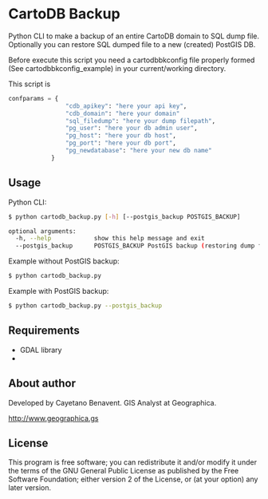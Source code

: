 # CartoDB Backup
Python CLI to make a backup of an entire CartoDB domain to SQL dump file.
Optionally you can restore SQL dumped file to a new (created) PostGIS DB.

Before execute this script you need a cartodbbkconfig file properly
formed (See cartodbbkconfig_example) in your current/working directory.

This script is

```python
confparams = {
                "cdb_apikey": "here your api key",
                "cdb_domain": "here your domain"
                "sql_filedump": "here your dump filepath",
                "pg_user": "here your db admin user",
                "pg_host": "here your db host",
                "pg_port": "here your db port",
                "pg_newdatabase": "here your new db name"
            }
```

## Usage
Python CLI:

```bash
$ python cartodb_backup.py [-h] [--postgis_backup POSTGIS_BACKUP]

optional arguments:
  -h, --help            show this help message and exit
  --postgis_backup      POSTGIS_BACKUP PostGIS backup (restoring dump file created)

```
Example without PostGIS backup:
```bash
$ python cartodb_backup.py

```
Example with PostGIS backup:
```bash
$ python cartodb_backup.py --postgis_backup

```

## Requirements
- GDAL library
-

## About author
Developed by Cayetano Benavent.
GIS Analyst at Geographica.

http://www.geographica.gs


## License
This program is free software; you can redistribute it and/or modify
it under the terms of the GNU General Public License as published by
the Free Software Foundation; either version 2 of the License, or
(at your option) any later version.
